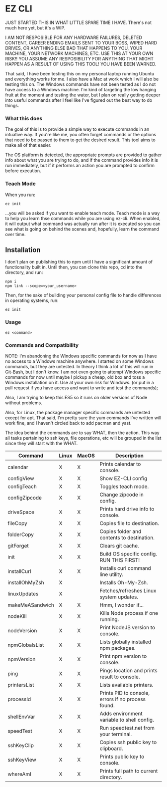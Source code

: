 # EZ CLI

JUST STARTED THIS IN WHAT LITTLE SPARE TIME I HAVE. There's not much here yet, but it's a WIP.

I AM NOT RESPOSIBLE FOR ANY HARDWARE FAILURES, DELETED CONTENT, CAREER ENDING EMAILS SENT TO YOUR BOSS, WIPED HARD DRIVES, OR ANYTHING ELSE BAD THAT HAPPENS TO YOU, YOUR MACHINE, YOUR NETWORK MACHINES, ETC. USE THIS AT YOUR OWN RISK!! YOU ASSUME ANY RESPOSIBILITY FOR ANYTHING THAT MIGHT HAPPEN AS A RESULT OF USING THIS TOOL! YOU HAVE BEEN WARNED.

That said, I have been testing this on my personal laptop running Ubuntu and everything works for me. I also have a Mac at work which I will also be testing this on. The Windows commands have not been tested as I do not have access to a Windows machine. I'm kind of targeting the low hanging fruit at the moment and testing the water, but I plan on really getting deeper into useful commands after I feel like I've figured out the best way to do things.

### What this does
The goal of this is to provide a simple way to execute commands in an intuative way. If you're like me, you often forget commands or the options that need to be passed to them to get the desired result. This tool aims to make all of that easier.

The OS platform is detected, the appropriate prompts are provided to gather info about what you are trying to do, and if the command provides info it is run immediately, but if it performs an action you are prompted to confirm before execution.

### Teach Mode
When you run:
```
ez init
```
...you will be asked if you want to enable teach mode. Teach mode is a way to help you learn thse commands while you are using ez-cli. When enabled, it will output what command was actually run after it is executed so you can see what is going on behind the scenes and, hopefully, learn the command over time.


## Installation
I don't plan on publishing this to npm until I have a significant amount of functionality built in. Until then, you can clone this repo, cd into the directory, and run:
```
npm i
npm link --scope=<your_username>
```
Then, for the sake of building your personal config file to handle differences in operating systems, run:
```
ez init
```

### Usage
```
ez <command>
```

### Commands and Compatibility

NOTE: I'm abandoning the Windows specific commands for now as I have no access to a Windows machine anywhere. I started on some Windows commands, but they are untested. In theory I think a lot of this will run in Git-Bash, but I don't know. I am not even going to attempt Windows specific commands for now until maybe I pickup a cheap, old box and toss a Windows installation on it. Use at your own risk for Windows. (or put in a pull request if you have access and want to write and test the commands);

Also, I am trying to keep this ES5 so it runs on older versions of Node without problems.

Also, for Linux, the package manager specific commands are untested except for apt. That said, I'm pretty sure the yum commands I've written will work fine, and I haven't circled back to add pacman and yast.

The idea behind the commands are to say WHAT, then the action. This way all tasks pertaining to ssh keys, file operations, etc will be grouped in the list since they will start with the WHAT.

|Command        |Linux | MacOS | Description                                       |
|---------------|------|-------|---------------------------------------------------|
|calendar       |  X   |   X   | Prints calendar to console.                       |
|configView     |  X   |   X   | Show EZ-CLI config                                |
|configTeach    |  X   |   X   | Toggles teach mode.                               |
|configZipcode  |  X   |   X   | Change zipcode in config.                         |
|driveSpace     |  X   |   X   | Prints hard drive info to console.                |
|fileCopy       |  X   |   X   | Copies file to destination.                       |
|folderCopy     |  X   |   X   | Copies folder and contents to destination.        |
|gitForget      |  X   |   X   | Clears git cache.
|init           |  X   |   X   | Build OS specific config. RUN THIS FIRST!         |
|installCurl    |  X   |   X   | Installs curl command line utility.               |
|installOhMyZsh |  X   |       | Installs Oh-My-Zsh.                               |
|linuxUpdates   |  X   |       | Fetches/refreshes Linux system updates.           |
|makeMeASandwich|  X   |   X   | Hmm, I wonder if...                               |
|nodeKill       |  X   |   X   | Kills Node process if one running.                |
|nodeVersion    |  X   |   X   | Print NodeJS version to console.                  |
|npmGlobalsList |  X   |   X   | Lists globally installed npm packages.            |
|npmVersion     |  X   |   X   | Print npm version to console.                     |
|ping           |  X   |   X   | Pings location and prints result to console.      |
|printersList   |  X   |   X   | Lists available printers.                         |
|processId      |  X   |   X   | Prints PID to console, errors if no process found.|
|shellEnvVar    |  X   |   X   | Adds environment variable to shell config.        |
|speedTest      |  X   |   X   | Run speedtest.net from your terminal.             |
|sshKeyClip     |  X   |   X   | Copies ssh public key to clipboard.               |
|sshKeyView     |  X   |   X   | Prints public key to console.                     |
|whereAmI       |  X   |   X   | Prints full path to current directory.            |

